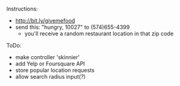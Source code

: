 Instructions:
  + http://bit.ly/givemefood
  + send this: "hungry, 10027" to (574)655-4399
    + you'll receive a random restaurant location in that zip code

ToDo:
  + make controller 'skinnier'
  + add Yelp or Foursquare API
  + store popular location requests
  + allow search radius input(?)
